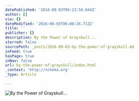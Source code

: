 ```yaml
---
datePublished: '2016-08-03T06:23:56.844Z'
author: []
via: {}
dateModified: '2016-08-03T06:08:26.713Z'
title: ''
publisher: {}
description: By the Power of Grayskull...
starred: false
sourcePath: _posts/2016-08-03-by-the-power-of-grayskull.md
inFeed: true
hasPage: true
inNav: false
url: by-the-power-of-grayskull/index.html
_context: 'http://schema.org'
_type: Article

---
```

![By the Power of Grayskull...](https://the-grid-user-content.s3-us-west-2.amazonaws.com/14e0df5c-dfa0-4a6e-a46f-cbefab96a55c.jpg)